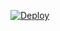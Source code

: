 

[![Deploy](https://www.herokucdn.com/deploy/button.svg)](https://heroku.com/deploy?template=https://github.com/AK1141144/deadlyophai)


